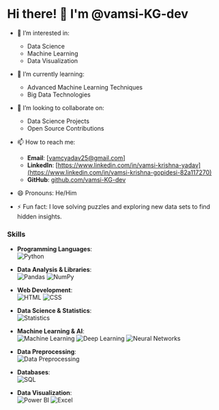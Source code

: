 # Hi there! 👋 I'm @vamsi-KG-dev

- 👀 I’m interested in:
  - Data Science
  - Machine Learning
  - Data Visualization

- 🌱 I’m currently learning:
  - Advanced Machine Learning Techniques
  - Big Data Technologies

- 💞️ I’m looking to collaborate on:
  - Data Science Projects
  - Open Source Contributions

- 📫 How to reach me:
  - **Email**: [vamcyadav25@gmail.com]
  - **LinkedIn**: [https://www.linkedin.com/in/vamsi-krishna-yadav](https://www.linkedin.com/in/vamsi-krishna-gopidesi-82a117270)
  - **GitHub**: [github.com/vamsi-KG-dev](https://github.com/vamsi-KG-dev)

- 😄 Pronouns: He/Him

- ⚡ Fun fact: I love solving puzzles and exploring new data sets to find hidden insights.



<!---
vamsi-KG-dev/vamsi-KG-dev is a ✨ special ✨ repository because its `README.md` (this file) appears on your GitHub profile.
You can click the Preview link to take a look at your changes.
--->
### Skills

- **Programming Languages**:  
  ![Python](https://img.shields.io/badge/Python-3776AB?style=for-the-badge&logo=python&logoColor=white&logoWidth=40&labelWidth=150)

- **Data Analysis & Libraries**:  
  ![Pandas](https://img.shields.io/badge/Pandas-150458?style=for-the-badge&logo=pandas&logoColor=white&logoWidth=40&labelWidth=150)
  ![NumPy](https://img.shields.io/badge/NumPy-013243?style=for-the-badge&logo=numpy&logoColor=white&logoWidth=40&labelWidth=150)

- **Web Development**:  
  ![HTML](https://img.shields.io/badge/HTML5-E34F26?style=for-the-badge&logo=html5&logoColor=white&logoWidth=40&labelWidth=150)
  ![CSS](https://img.shields.io/badge/CSS3-1572B6?style=for-the-badge&logo=css3&logoColor=white&logoWidth=40&labelWidth=150)

- **Data Science & Statistics**:  
  ![Statistics](https://img.shields.io/badge/Statistics-FFA500?style=for-the-badge&logoWidth=40&labelWidth=150)

- **Machine Learning & AI**:  
  ![Machine Learning](https://img.shields.io/badge/Machine%20Learning-FF6F00?style=for-the-badge&logoWidth=40&labelWidth=150)
  ![Deep Learning](https://img.shields.io/badge/Deep%20Learning-8E2DE2?style=for-the-badge&logoWidth=40&labelWidth=150)
  ![Neural Networks](https://img.shields.io/badge/Neural%20Networks-6C63FF?style=for-the-badge&logoWidth=40&labelWidth=150)

- **Data Preprocessing**:  
  ![Data Preprocessing](https://img.shields.io/badge/Data%20Preprocessing-008080?style=for-the-badge&logoWidth=40&labelWidth=150)

- **Databases**:  
  ![SQL](https://img.shields.io/badge/SQL-4479A1?style=for-the-badge&logo=mysql&logoColor=white&logoWidth=40&labelWidth=150)

- **Data Visualization**:  
  ![Power BI](https://img.shields.io/badge/Power%20BI-FFB900?style=for-the-badge&logo=powerbi&logoColor=white&logoWidth=40&labelWidth=150)
  ![Excel](https://img.shields.io/badge/Excel-217346?style=for-the-badge&logo=microsoft-excel&logoColor=white&logoWidth=40&labelWidth=150)

